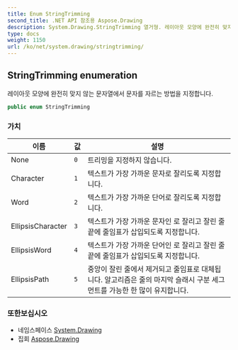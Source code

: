 ```yaml
---
title: Enum StringTrimming
second_title: .NET API 참조용 Aspose.Drawing
description: System.Drawing.StringTrimming 열거형. 레이아웃 모양에 완전히 맞지 않는 문자열에서 문자를 자르는 방법을 지정합니다.
type: docs
weight: 1150
url: /ko/net/system.drawing/stringtrimming/
---
```

## StringTrimming enumeration

레이아웃 모양에 완전히 맞지 않는 문자열에서 문자를 자르는 방법을 지정합니다.

```csharp
public enum StringTrimming
```

### 가치

| 이름 | 값 | 설명 |
| --- | --- | --- |
| None | `0` | 트리밍을 지정하지 않습니다. |
| Character | `1` | 텍스트가 가장 가까운 문자로 잘리도록 지정합니다. |
| Word | `2` | 텍스트가 가장 가까운 단어로 잘리도록 지정합니다. |
| EllipsisCharacter | `3` | 텍스트가 가장 가까운 문자인 로 잘리고 잘린 줄 끝에 줄임표가 삽입되도록 지정합니다. |
| EllipsisWord | `4` | 텍스트가 가장 가까운 단어인 로 잘리고 잘린 줄 끝에 줄임표가 삽입되도록 지정합니다. |
| EllipsisPath | `5` | 중앙이 잘린 줄에서 제거되고 줄임표로 대체됩니다. 알고리즘은 줄의 마지막 슬래시 구분 세그먼트를 가능한 한 많이 유지합니다. |

### 또한보십시오

* 네임스페이스 [System.Drawing](../../system.drawing/)
* 집회 [Aspose.Drawing](../../)


